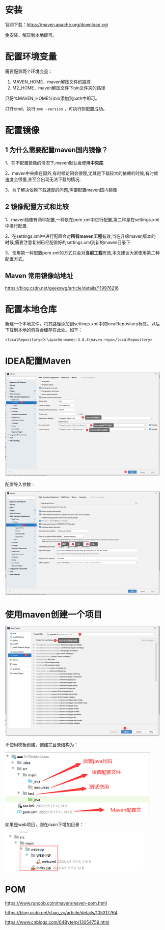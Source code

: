 # 安装

官网下载：https://maven.apache.org/download.cgi

免安装，解压到本地即可。



# 配置环境变量

需要配置两个环境变量：

1. MAVEN_HOME，maven解压文件的路径
2. M2_HOME，maven解压文件下bin文件夹的路径

只将%MAVEN_HOME%\bin添加到path中即可。

打开cmd，执行 `mvn -version` ，可执行则配置成功。



# 配置镜像

## 1 为什么需要配置maven国内镜像？

1、在不配置镜像的情况下,maven默认会使用**中央库**.

2、maven中央库在国外,有时候访问会很慢,尤其是下载较大的依赖的时候,有时候速度会很慢,甚至会出现无法下载的情况.

3、为了解决依赖下载速度的问题,需要配置maven国内镜像



## 2 镜像配置方式和比较

1、maven镜像有两种配置,一种是在pom.xml中进行配置,第二种是在settings.xml中进行配置.

2、在settings.xml中进行配置会对**所有maven工程**有效,当在升级maven版本的时候,需要注意复制已经配置好的settings.xml到新的maven目录下

3、使用第一种配置pom.xml的方式只会对**当前工程**有效,本文建议大家使用第二种配置方式。



## Maven 常用镜像站地址

https://blog.csdn.net/geekswg/article/details/119976216



# 配置本地仓库

新建一个本地文件，将其路径添加到settings.xml中的localRepository标签。以后下载到本地的包将会储存在此处。如下：

```
<localRepository>D:\apache-maven-3.8.4\maven-repo</localRepository>
```



# IDEA配置Maven

![20220105164910](.\images\maven\20220105164910.png)

配置导入参数：

![20220105170251](.\images\maven\20220105170251.png)

# 使用maven创建一个项目

![20220105171005](.\images\maven\20220105171005.png)

不使用模板创建，创建完目录结构为：

![20220105171501](.\images\maven\20220105171501.png)

如果是web项目，则在main下增加目录：

![20220105172326](.\images\maven\20220105172326.png)



# POM

https://www.runoob.com/maven/maven-pom.html

https://blog.csdn.net/shao_yc/article/details/105317764

https://www.cnblogs.com/64Byte/p/13054759.html
